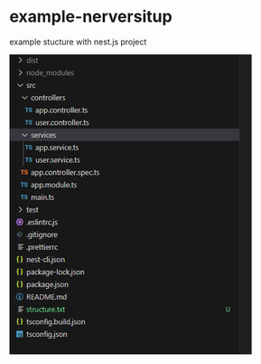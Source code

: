 # example-nerversitup

example stucture with nest.js project

![Alt text](./Screenshot%202024-08-25%20220820.png "Title")
